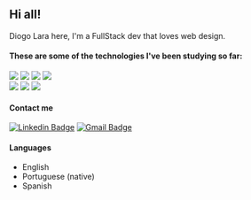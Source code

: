 ## Hi all!

Diogo Lara here,
I'm a FullStack dev that loves web design.



#### These are some of the technologies I've been studying so far:

 <img src="https://img.shields.io/badge/HTML5-E34F26?style=for-the-badge&logo=html5&logoColor=white"> <img src="https://img.shields.io/badge/CSS3-1572B6?style=for-the-badge&logo=css3&logoColor=white"> <img src="https://img.shields.io/badge/Sass-CC6699?style=for-the-badge&logo=sass&logoColor=white"> <img src="https://img.shields.io/badge/JavaScript-323330?style=for-the-badge&logo=javascript&logoColor=F7DF1E">
<br/>
 <img src="https://img.shields.io/badge/TypeScript-007ACC?style=for-the-badge&logo=typescript&logoColor=white"> <img src="https://img.shields.io/badge/Angular-DD0031?style=for-the-badge&logo=angular&logoColor=white"> <img src="https://img.shields.io/badge/Java-ED8B00?style=for-the-badge&logo=java&logoColor=black">

#### Contact me 

[![Linkedin Badge](https://img.shields.io/badge/LinkedIn-0077B5?style=for-the-badge&logo=linkedin&logoColor=white&link=https://linkedin.com/in/diogo-lara)](https://linkedin.com/in/diogo-lara)
[![Gmail Badge](https://img.shields.io/badge/Gmail-D14836?style=for-the-badge&logo=gmail&logoColor=white&link=mailto:diogozang2@gmail.com)](mailto:diogozang2@gmail.com)
 

#### Languages

- English
- Portuguese (native)
- Spanish
